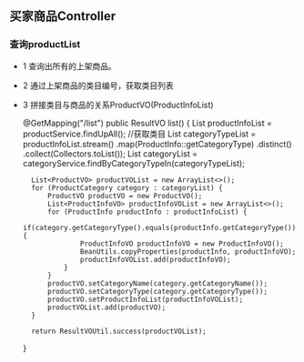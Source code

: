 ## 买家商品Controller
### 查询productList
- 1 查询出所有的上架商品。
- 2 通过上架商品的类目编号，获取类目列表
- 3 拼接类目与商品的关系ProductVO(ProductInfoList)

    @GetMapping("/list")
    public ResultVO list() {
        List<ProductInfo> productInfoList = productService.findUpAll();
        //获取类目
        List<Integer> categoryTypeList = productInfoList.stream()
                .map(ProductInfo::getCategoryType)
                .distinct()
                .collect(Collectors.toList());
        List<ProductCategory> categoryList = categoryService.findByCategoryTypeIn(categoryTypeList);

        List<ProductVO> productVOList = new ArrayList<>();
        for (ProductCategory category : categoryList) {
            ProductVO productVO = new ProductVO();
            List<ProductInfoVO> productInfoVOList = new ArrayList<>();
            for (ProductInfo productInfo : productInfoList) {
                if(category.getCategoryType().equals(productInfo.getCategoryType())) {
                    ProductInfoVO productInfoVO = new ProductInfoVO();
                    BeanUtils.copyProperties(productInfo, productInfoVO);
                    productInfoVOList.add(productInfoVO);
                }
            }
            productVO.setCategoryName(category.getCategoryName());
            productVO.setCategoryType(category.getCategoryType());
            productVO.setProductInfoList(productInfoVOList);
            productVOList.add(productVO);
        }

        return ResultVOUtil.success(productVOList);
    }